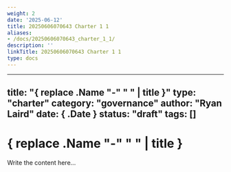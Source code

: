 ```yaml
---
weight: 2
date: '2025-06-12'
title: 20250606070643 Charter 1 1
aliases:
- /docs/20250606070643_charter_1_1/
description: ''
linkTitle: 20250606070643 Charter 1 1
type: docs
---
```


---
title: "{ replace .Name "-" " " | title }"
type: "charter"
category: "governance"
author: "Ryan Laird"
date: { .Date }
status: "draft"
tags: []
---

# { replace .Name "-" " " | title }

Write the content here...
